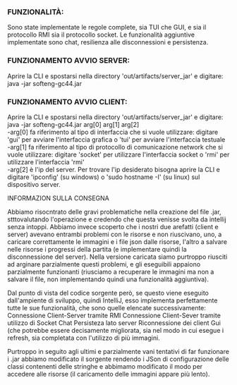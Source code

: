 ### FUNZIONALITÀ:
Sono state implementate le regole complete, sia TUI che GUI, e sia il protocollo RMI sia il protocollo socket. Le funzionalità aggiuntive implementate sono chat, resilienza alle disconnessioni e persistenza.
### FUNZIONAMENTO AVVIO SERVER:
Aprire la CLI e spostarsi nella directory 'out/artifacts/server_jar' e digitare:  java -jar softeng-gc44.jar<br>
### FUNZIONAMENTO AVVIO CLIENT:
Aprire la CLI e spostarsi nella directory 'out/artifacts/server_jar' e digitare:  java -jar softeng-gc44.jar arg[0] arg[1] arg[2]<br>
-arg[0] fa riferimento al tipo di interfaccia che si vuole utilizzare: digitare 'gui' per avviare l'interfaccia grafica o 'tui' per avviare l'interfaccia testuale<br>
-arg[1] fa riferimento al tipo di protocollo di comunicazione network che si vuole utilizzare: digitare 'socket' per utilizzare l'interfaccia socket o 'rmi' per utilizzare l'interfaccia 'rmi'<br>
-arg[2] è l'ip del server. Per trovare l'ip desiderato bisogna aprire la CLI e digitare 'ipconfig' (su windows) o 'sudo hostname -I' (su linux) sul dispositivo server.

INFORMAZION SULLA CONSEGNA

Abbiamo risocntrato delle gravi problematiche nella creazione del file .jar, stttovalutando l'operazione e credendo che questa venisse svolta da intellij senza intoppi. Abbiamo invece scoperto che i nostri due arefatti (client e server) avevano entrambi problemi con le risorse e non riuscivano, uno, a caricare correttamente le immagini e i file json dalle risorse, l'altro a salvare nelle risorse i progressi della partita (e implementare quindi la disconnessione del server).
Nella versione caricata siamo purtroppo riusciti ad arginare parzialmente questi problemi, e gli eseguibili appaiono parzialmente funzionanti (riusciamo a recuperare le immagini ma non a salvare il file, non implementando quindi una funzionalità aggiuntiva).

Dal punto di vista del codice sorgente però, se questo viene eseguito dall'ampiente di sviluppo, quindi IntelliJ, esso implementa perfettamente tutte le sue funzionalità, che sono quelle elencate successivamente:
	Connessione Client-Server tramite RMI
	Connessione Client-Sever tramite utilizzo di Socket
	Chat
	Persisteza lato server
	Riconnessione dei client
	Gui (che potrebbe essere decisamente migliorata, sia nel modo in cui esegue i refresh, sia completata con l'utilizzo di più immagini.

Purtroppo in seguito agli ultimi e parzialmente vani tentativi di far funzionare i .jar abbiamo modificato il sorgente rendendo i JSon di configurazione delle classi contenenti delle stringhe e abbimamo modificato il modo per accedere alle risorse (il caricamento delle immagini appare più lento).
